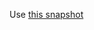 Use [this snapshot](https://github.com/khulnasoft-lab/securitylab/releases/download/chakracore-codeql-database/ChakraCore-revision-2017-April-12--18-13-26.zip)
